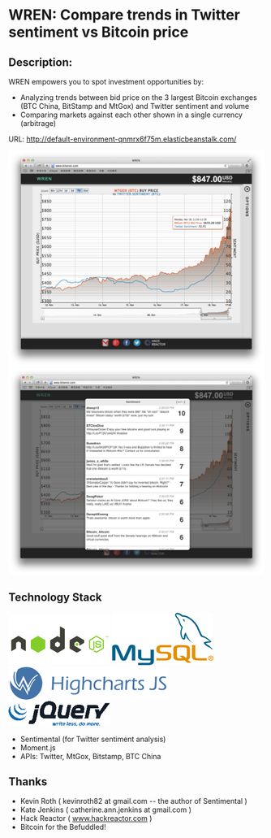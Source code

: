 WREN:
Compare trends in Twitter sentiment vs Bitcoin price
==============

**Description:**
--------------

WREN empowers you to spot investment opportunities by:
 - Analyzing trends between bid price on the 3 largest Bitcoin exchanges (BTC China, BitStamp and MtGox) and Twitter sentiment and volume
 - Comparing markets against each other shown in a single currency (arbitrage)
 
URL: http://default-environment-qnmrx6f75m.elasticbeanstalk.com/

![Alt text](/img/screenshots/screenshot.png "MtGox performance over past 7 days vs Twitter Sentiment")
![Alt text](/img/screenshots/tweets.png "Twitter Sentiment")

Technology Stack
----------
 ![Alt text](/img/techstack/nodejs.png "Node.js")
 ![Alt text](/img/techstack/mysql.png "MySQL") 
 ![Alt text](/img/techstack/Highcharts.png "HighCharts")
 ![Alt text](/img/techstack/jquery.png "jQuery") 
 - Sentimental (for Twitter sentiment analysis)
 - Moment.js 
 - APIs: Twitter, MtGox, Bitstamp, BTC China

Thanks
----------
 - Kevin Roth ( kevinroth82 at gmail.com -- the author of Sentimental )
 - Kate Jenkins ( catherine.ann.jenkins at gmail.com )
 - Hack Reactor ( www.hackreactor.com )
 - Bitcoin for the Befuddled!
